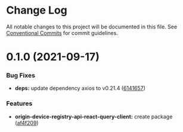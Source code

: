 # Change Log

All notable changes to this project will be documented in this file.
See [Conventional Commits](https://conventionalcommits.org) for commit guidelines.

# 0.1.0 (2021-09-17)


### Bug Fixes

* **deps:** update dependency axios to v0.21.4 ([6141657](https://github.com/energywebfoundation/origin/commit/6141657651a0212d45a6d09511916d4a247aeb25))


### Features

* **origin-device-registry-api-react-query-client:** create package ([af4f209](https://github.com/energywebfoundation/origin/commit/af4f209f45e7aaa494a5083f247fdc997e925d4a))

